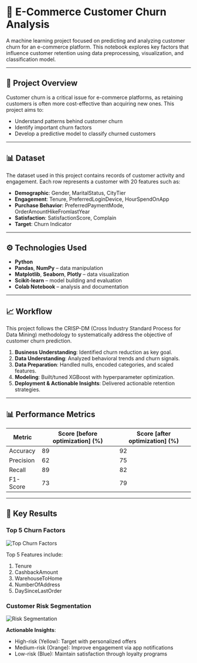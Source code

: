 # 🛒 E-Commerce Customer Churn Analysis

A machine learning project focused on predicting and analyzing customer churn for an e-commerce platform. This notebook explores key factors that influence customer retention using data preprocessing, visualization, and classification model.

---

## 📌 Project Overview

Customer churn is a critical issue for e-commerce platforms, as retaining customers is often more cost-effective than acquiring new ones. This project aims to:

* Understand patterns behind customer churn
* Identify important churn factors
* Develop a predictive model to classify churned customers

---

## 📊 Dataset

The dataset used in this project contains records of customer activity and engagement. Each row represents a customer with 20 features such as:

* **Demographic**: Gender, MaritalStatus, CityTier  
* **Engagement**: Tenure, PreferredLoginDevice, HourSpendOnApp  
* **Purchase Behavior**: PreferredPaymentMode, OrderAmountHikeFromlastYear  
* **Satisfaction**: SatisfactionScore, Complain  
* **Target**: Churn Indicator  

---

## ⚙️ Technologies Used

* **Python**
* **Pandas**, **NumPy** – data manipulation
* **Matplotlib**, **Seaborn**, **Plotly** – data visualization
* **Scikit-learn** – model building and evaluation
* **Colab Notebook** – analysis and documentation

---

## 📈 Workflow
This project follows the CRISP-DM (Cross Industry Standard Process for Data Mining) methodology to systematically address the objective of customer churn prediction.

1. **Business Understanding**: Identified churn reduction as key goal.  
2. **Data Understanding**: Analyzed behavioral trends and churn signals.  
3. **Data Preparation**: Handled nulls, encoded categories, and scaled features.  
4. **Modeling**: Built/tuned XGBoost with hyperparameter optimization.  
5. **Deployment & Actionable Insights**: Delivered actionable retention strategies.  
   
---

## 📊 Performance Metrics

| Metric      | Score [before optimization] (%) | Score [after optimization] (%) |
|-------------|---------------------------------|--------------------------------|
| Accuracy    | 89                              | 92                             |
| Precision   | 62                              | 75                             |
| Recall      | 89                              | 82                             |
| F1-Score    | 73                              | 79                             |

---

## 📌 Key Results

### Top 5 Churn Factors  
![Top Churn Factors](https://github.com/MeenakshiMony/E_Commerce_Customer_Churn_Analysis_Prediction/blob/main/Key_Churn_Factors.png)

Top 5 Features include:
1. Tenure  
2. CashbackAmount  
3. WarehouseToHome  
4. NumberOfAddress  
5. DaySinceLastOrder

### Customer Risk Segmentation  
![Risk Segmentation](https://github.com/MeenakshiMony/E_Commerce_Customer_Churn_Analysis_Prediction/blob/main/Risk_Segmentation.png)

**Actionable Insights**:  
- High-risk (Yellow): Target with personalized offers  
- Medium-risk (Orange): Improve engagement via app notifications  
- Low-risk (Blue): Maintain satisfaction through loyalty programs  

